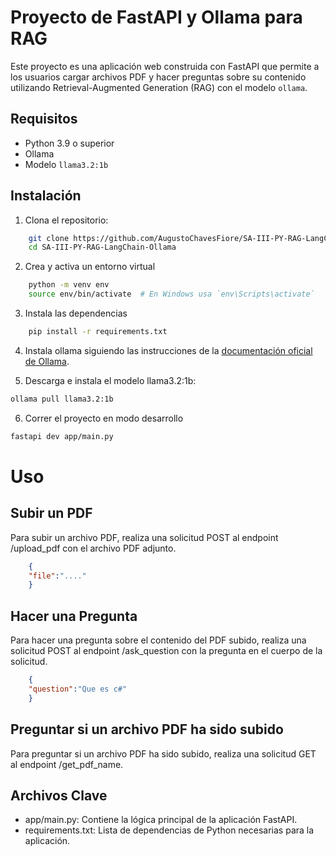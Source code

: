 # Proyecto de FastAPI y Ollama para RAG

Este proyecto es una aplicación web construida con FastAPI que permite a los usuarios cargar archivos PDF y hacer preguntas sobre su contenido utilizando Retrieval-Augmented Generation (RAG) con el modelo `ollama`.

## Requisitos

- Python 3.9 o superior
- Ollama
- Modelo `llama3.2:1b`

## Instalación

1. Clona el repositorio:

```sh
    git clone https://github.com/AugustoChavesFiore/SA-III-PY-RAG-LangChain-Ollama
    cd SA-III-PY-RAG-LangChain-Ollama
```
2. Crea y activa un entorno virtual
```bash
    python -m venv env
    source env/bin/activate  # En Windows usa `env\Scripts\activate`
```
3. Instala las dependencias
```bash
    pip install -r requirements.txt
```
4. Instala ollama siguiendo las instrucciones de la <a href='https://ollama.com/'> documentación oficial de Ollama</a>.

5. Descarga e instala el modelo llama3.2:1b:
```bash
ollama pull llama3.2:1b
```

6. Correr el proyecto en modo desarrollo
```bash
fastapi dev app/main.py
```

# Uso 
## Subir un PDF
Para subir un archivo PDF, realiza una solicitud POST al endpoint /upload_pdf con el archivo PDF adjunto.
```json
    {
    "file":"...."
    }
```


## Hacer una Pregunta
Para hacer una pregunta sobre el contenido del PDF subido, realiza una solicitud POST al endpoint /ask_question con la pregunta en el cuerpo de la solicitud.

```json
    {
    "question":"Que es c#"
    }
```

## Preguntar si un archivo PDF ha sido subido
Para preguntar si un archivo PDF ha sido subido, realiza una solicitud GET al endpoint /get_pdf_name.

## Archivos Clave
* app/main.py: Contiene la lógica principal de la aplicación FastAPI.
* requirements.txt: Lista de dependencias de Python necesarias para la aplicación.